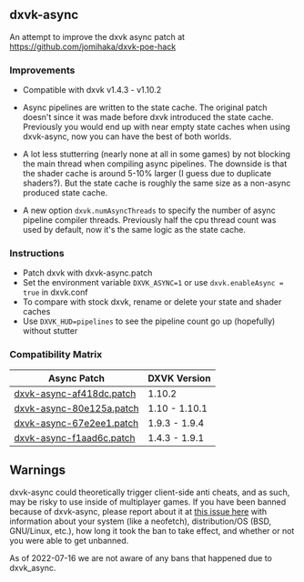 ## dxvk-async
An attempt to improve the dxvk async patch at https://github.com/jomihaka/dxvk-poe-hack

### Improvements

 - Compatible with dxvk v1.4.3 - v1.10.2

 - Async pipelines are written to the state cache. The original patch doesn't since it was made before dxvk introduced the state cache. Previously you would end up with near empty state caches when using dxvk-async, now you can have the best of both worlds.

 - A lot less stutterring (nearly none at all in some games) by not blocking the main thread when compiling async pipelines. The downside is that the shader cache is around 5-10% larger (I guess due to duplicate shaders?). But the state cache is roughly the same size as a non-async produced state cache.

 - A new option `dxvk.numAsyncThreads` to specify the number of async pipeline compiler threads. Previously half the cpu thread count was used by default, now it's the same logic as the state cache.

### Instructions

* Patch dxvk with dxvk-async.patch
* Set the environment variable `DXVK_ASYNC=1` or use `dxvk.enableAsync = true` in dxvk.conf
* To compare with stock dxvk, rename or delete your state and shader caches
* Use `DXVK_HUD=pipelines` to see the pipeline count go up (hopefully) without stutter

### Compatibility Matrix

| Async Patch  | DXVK Version |
|--------------|--------------|
| [dxvk-async-af418dc.patch](https://github.com/Sporif/dxvk-async/blob/master/dxvk-async-af418dc.patch) | 1.10.2 | 
| [dxvk-async-80e125a.patch](https://github.com/Sporif/dxvk-async/blob/master/dxvk-async-80e125a.patch) | 1.10  - 1.10.1 | 
| [dxvk-async-67e2ee1.patch](https://github.com/Sporif/dxvk-async/blob/master/dxvk-async-67e2ee1.patch) | 1.9.3 - 1.9.4  | 
| [dxvk-async-f1aad6c.patch](https://github.com/Sporif/dxvk-async/blob/master/dxvk-async-f1aad6c.patch) | 1.4.3 - 1.9.1  | 

## Warnings

dxvk-async could theoretically trigger client-side anti cheats, and as such, may be risky to use inside of multiplayer games.
If you have been banned because of dxvk-async, please report about it at [this issue here](https://github.com/Sporif/dxvk-async/issues/42) with information about your system (like a neofetch), distribution/OS (BSD, GNU/Linux, etc.), how long it took the ban to take effect, and whether or not you were able to get unbanned. 

As of 2022-07-16 we are not aware of any bans that happened due to dxvk_async.
